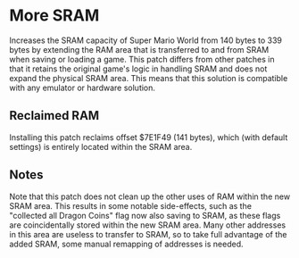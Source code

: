 # More SRAM

Increases the SRAM capacity of Super Mario World from 140 bytes to 339 bytes by extending the RAM area that is transferred to and
from SRAM when saving or loading a game. This patch differs from other patches in that it retains the original game's logic in
handling SRAM and does not expand the physical SRAM area. This means that this solution is compatible with any emulator or hardware
solution.

## Reclaimed RAM

Installing this patch reclaims offset $7E1F49 (141 bytes), which (with default settings) is entirely located within the SRAM area.

## Notes

Note that this patch does not clean up the other uses of RAM within the new SRAM area. This results in some notable side-effects,
such as the "collected all Dragon Coins" flag now also saving to SRAM, as these flags are coincidentally stored within the new SRAM
area. Many other addresses in this area are useless to transfer to SRAM, so to take full advantage of the added SRAM, some manual
remapping of addresses is needed.
